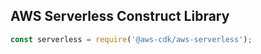 ## AWS Serverless Construct Library

```ts
const serverless = require('@aws-cdk/aws-serverless');
```
